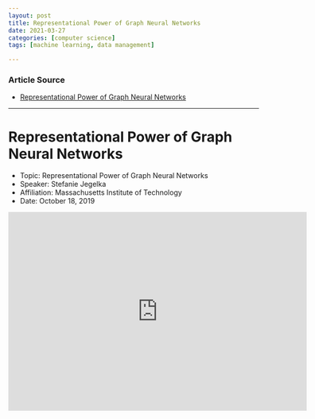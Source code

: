 ```yaml
---
layout: post
title: Representational Power of Graph Neural Networks 
date: 2021-03-27
categories: [computer science]
tags: [machine learning, data management]

---
```


### Article Source

* [Representational Power of Graph Neural Networks](https://www.youtube.com/watch?v=USfNJNePDKQ)


---

# Representational Power of Graph Neural Networks

* Topic: Representational Power of Graph Neural Networks
* Speaker: Stefanie Jegelka
* Affiliation: Massachusetts Institute of Technology
* Date: October 18, 2019 

<iframe width="600" height="400" src="https://www.youtube.com/embed/USfNJNePDKQ" title="YouTube video player" frameborder="0" allow="accelerometer; autoplay; clipboard-write; encrypted-media; gyroscope; picture-in-picture" allowfullscreen></iframe>